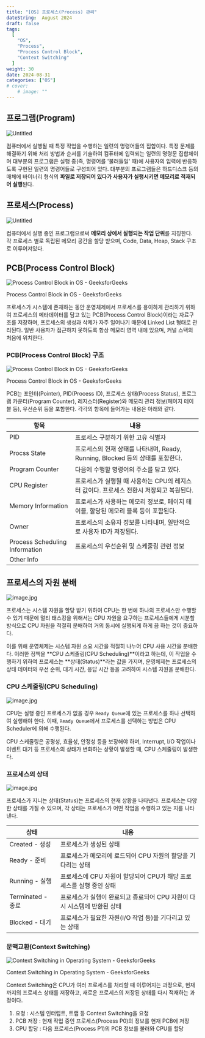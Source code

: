 ```yaml
---
title: "[OS] 프로세스(Process) 관리"
dateString:  August 2024
draft: false
tags:
  [
    "OS",
    "Process",
    "Process Control Block",
    "Context Switching"
  ]
weight: 30
date: 2024-08-31
categories: ["OS"]
# cover:
    # image: ""
---
```

## 프로그램(Program)

![Untitled](/img/프로세스관리/pc.jpg)

컴퓨터에서 실행될 때 특정 작업을 수행하는 일련의 명령어들의 집합이다. 특정 문제를 해결하기 위해 처리 방법과 순서를 기술하여 컴퓨터에 입력되는 일련의 명령문 집합체이며 대부분의 프로그램은 실행 중(즉, 명령어를 '불러들일' 때)에 사용자의 입력에 반응하도록 구현된 일련의 명령어들로 구성되어 있다. 대부분의 프로그램들은 하드디스크 등의 매체에 바이너리 형식의 **파일로 저장되어 있다가 사용자가 실행시키면 메모리로 적재되어 실행**된다.

## 프로세스(Process)

![Untitled](/img/프로세스관리/process.jpg)

컴퓨터에서 실행 중인 프로그램으로써 **메모리 상에서 실행되는 작업 단위**를  지칭한다.  각 프로세스 별로 독립된 메모리 공간을 할당 받으며, Code, Data, Heap, Stack 구조로 이루어져있다. 

## PCB(Process Control Block)

![Process Control Block in OS - GeeksforGeeks](/img/프로세스관리/pcb.jpg)

Process Control Block in OS - GeeksforGeeks

프로세스가 시스템에 존재하는 동안 운영체제에서 프로세스를 용이하게 관리하기 위하여 프로세스의 메타데이터를 담고 있는 PCB(Process Control Block)이라는 자료구조를 저장하며, 프로세스의 생성과 삭제가 자주 일어나기 때문에 Linked List 형태로 관리된다.  일반 사용자가 접근하지 못하도록 항상 메모리 영역 내에 있으며, 커널 스택의 처음에 위치한다.

 

### PCB(Process Control Block) 구조

![Process Control Block in OS - GeeksforGeeks](/img/프로세스관리/pcb_structure.jpg)

Process Control Block in OS - GeeksforGeeks

PCB는 포인터(Pointer), PID(Process ID), 프로세스 상태(Process Status),   프로그램 카운터(Program Counter), 레지스터(Register)와 메모리 관리 정보(페이지 테이블 등), 우선순위 등을 포함한다. 각각의 항목에 들어가는 내용은 아래와 같다.

| 항목 | 내용 |
| --- | --- |
| PID  | 프로세스 구분하기 위한 고유 식별자 |
| Procss State  | 프로세스의 현재 상태를 나타내며, Ready, Running, Blocked 등의 상태를 포함한다. |
| Program Counter  | 다음에 수행할 명령어의 주소를 담고 있다.  |
| CPU Register  | 프로세스가 실행될 때 사용하는 CPU의 레지스터 값이다. 프로세스 전환시 저장되고 복원된다.   |
| Memory Information  | 프로세스가 사용하는 메모리 정보로, 페이지 테이블, 할당된 메모리 블록 등이 포함된다.  |
| Owner  | 프로세스의 소유자 정보를 나타내며, 일반적으로 사용자 ID가 저장된다. |
| Process Scheduling Information | 프로세스의 우선순위 및 스케줄링 관련 정보 |
| Other Info |  |

## 프로세스의 자원 분배

![image.jpg](/img/프로세스관리/multi_process.jpg)

프로세스는 시스템 자원을 할당 받기 위하여 CPU는 한 번에 하나의 프로세스만 수행할 수 있기 때문에  멀티 태스킹을 위해서는 CPU 자원을 요구하는 프로세스들에게 시분할 방식으로 CPU 자원을 적절히 분배하여 거의 동시에 실행되게 하게 끔 하는 것이 중요하다.

이를 위해 운영체제는 시스템 자원 소요 시간을 적절히 나누어 CPU 사용 시간을 분배한다.  이러한 정책을 **CPU 스케줄링(CPU Scheduling)**이라고 하는데, 이 작업을 수행하기 위하여 프로세스는 **상태(Status)**라는 값을 가지며, 운영체제는 프로세스의 상태 데이터와 우선 순위, 대기 시간, 응답 시간 등을 고려하여 시스템 자원을  분배한다.

### CPU 스케줄링(CPU Scheduling)

![image.jpg](/img/프로세스관리/cpu_scheduling.jpg)

CPU는 실행 중인 프로세스가 없을 경우 `Ready Queue`에 있는 프로세스를 하나 선택하여 실행해야 한다. 이때, `Ready Queue`에서 프로세스를 선택하는 방법은 CPU Scheduler에 의해 수행된다.

CPU 스케줄링은 공평성, 효율성, 안정성 등을 보장해야 하며, Interrupt, I/O 작업이나 이벤트 대기 등 프로세스의 상태가 변화하는 상황이 발생할 때, CPU 스케줄링이 발생한다.

### 프로세스의 상태

![image.jpg](/img/프로세스관리/process_status.jpg)

프로세스가 지니는 상태(Status)는 프로세스의 현재 상황을 나타낸다. 프로세스는 다양한 상태를 가질 수 있으며, 각 상태는 프로세스가 어떤 작업을 수행하고 있는 지를 나타낸다.

| 상태 | 내용 |
| --- | --- |
| Created - 생성 | 프로세스가 생성된 상태 |
| Ready - 준비 | 프로세스가 메모리에 로드되어 CPU 자원의 할당을 기다리는 상태 |
| Running - 실행 | 프로세스에 CPU 자원이 할당되어 CPU가 해당 프로세스를 실행 중인 상태 |
| Terminated - 종료 | 프로세스가 실행이 완료되고 종료되어 CPU 자원이 다시 시스템에 반환된 상태 |
| Blocked - 대기  | 프로세스가 필요한 자원(I/O 작업 등)을 기다리고 있는 상태 |

### 문맥교환(Context Switching)

![Context Switching in Operating System - GeeksforGeeks](/img/프로세스관리/context_switching.jpg)

Context Switching in Operating System - GeeksforGeeks

Context Switching은 CPU가 여러 프로세스를 처리할 때 이루어지는 과정으로, 현재까지의 프로세스 상태를 저장하고, 새로운 프로세스의 저장된 상태를 다시 적재하는 과정이다. 

1. 요청 : 시스템 인터럽트, 트랩 등 Context Switching을 요청
2. PCB 저장 : 현재 작업 중인 프로세스(Process P0)의 정보를 현재 PCB에 저장
3. CPU 할당 : 다음 프로세스(Process P1)의 PCB 정보를 불러와 CPU를 할당

